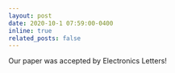 ```yaml
---
layout: post
date: 2020-10-1 07:59:00-0400
inline: true
related_posts: false
---
```


Our paper was accepted by Electronics Letters!
